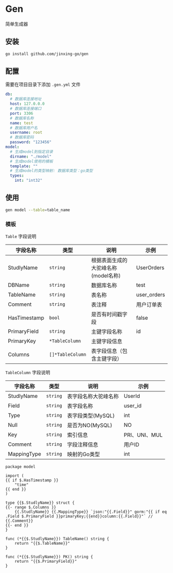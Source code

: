 # Gen

简单生成器

## 安装

```bash
go install github.com/jinxing-go/gen
```

## 配置

需要在项目目录下添加 `.gen.yml` 文件

```yaml
db:
  # 数据库连接地址
  host: 127.0.0.0
  # 数据库连接端口
  port: 3306
  # 数据库名称
  name: test
  # 数据库用户名
  username: root
  # 数据库密码
  password: "123456"
model:
  # 生成model到指定目录
  dirname: "./model"
  # 生成model使用的模板
  template: ""
  # 生成model的类型映射: 数据库类型：go类型
  types:
    int: "int32"
```

## 使用

```bash
gen model --table=table_name
```

### 模板

`Table` 字段说明

| 字段名称         | 类型               | 说明                    | 示例          |
|--------------|------------------|-----------------------|-------------|
| StudlyName   | `string`         | 根据表面生成的大驼峰名称(model名称) | UserOrders  |
| DBName       | `string`         | 数据库名称                 | test        |
| TableName    | `string`         | 表名称                   | user_orders |
| Comment      | `string`         | 表注释                   | 用户订单表       |
| HasTimestamp | `bool`           | 是否有时间戳字段              | false       |
| PrimaryField | `string`         | 主键字段名称                | id          |
| PrimaryKey   | `*TableColumn`   | 主键字段信息                |             |
| Columns      | `[]*TableColumn` | 表字段信息（包含主键字段）         |             |

`TableColumn` 字段说明

| 字段名称        | 类型       | 说明           | 示例          |
|-------------|----------|--------------|-------------|
| StudlyName  | `string` | 表字段名称大驼峰名称   | UserId      |
| Field       | `string` | 表字段名称        | user_id     |
| Type        | `string` | 表字段类型(MySQL) | int         |
| Null        | `string` | 是否为NO(MySQL) | NO          |
| Key         | `string` | 索引信息         | PRI、UNI、MUL |
| Comment     | `string` | 字段注释信息       | 用户ID        |
| MappingType | `string` | 映射的Go类型      | int         |

```gohaml
package model

import (
{{ if $.HasTimestamp }}
    "time"
{{ end }}
)

type {{$.StudlyName}} struct {
{{- range $.Columns }}
	{{.StudlyName}} {{.MappingType}} `json:"{{.Field}}" gorm:"{{ if eq .Field $.PrimaryField }}primaryKey;{{end}}column:{{.Field}}"` // {{.Comment}}
{{- end }}
}

func (*{{$.StudlyName}}) TableName() string {
	return "{{$.TableName}}"
}

func (*{{$.StudlyName}}) PK() string {
	return "{{$.PrimaryField}}"
}
```